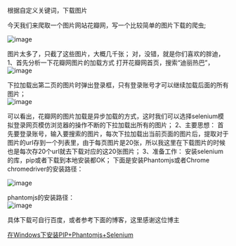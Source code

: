 
根据自定义关键词，下载图片

今天我们来爬取一个图片网站花瓣网，写一个比较简单的图片下载的爬虫;   
    
    
![image](https://github.com/xiangge93/huaban/raw/master/images/迪丽热巴.png)
    
    
图片太多了，只截了这些图片，大概几千张；
对，没错，就是你们喜欢的胖迪，
1、首先分析一下花瓣网图片的加载方式
打开花瓣网首页，搜索“迪丽热巴”，
![image](https://github.com/xiangge93/huaban/raw/master/images/第一页加载的20张图片.png)    



下拉加载出第二页的图片时弹出登录框，只有登录账号才可以继续加载后面的所有图片；   
![image](https://github.com/xiangge93/huaban/raw/master/images/第二页加载的20张图片.png)    

    
    
可以看出，花瓣网的图片加载是异步加载的方式，这时我们可以选择selenium模拟登录网页模仿浏览器的操作不断的下拉加载出所有的图片；
2、主要思想：
首先要登录账号，输入要搜索的图片，每次下拉加载出当前页面的图片后，提取对于图片的url存到一个列表里，由于每页图片是20张，所以我这里在下载图片的时候也是每次存20个url就去下载对应的这20张图片；
3、准备工作：
安装selenium的库，pip或者下载到本地安装都OK；
下面是安装Phantomjs或者Chrome      
chromedriver的安装路径：     

![image](https://github.com/xiangge93/huaban/raw/master/images/chromedriver的安装路径.png)     


phantomjs的安装路径：     
![image](https://github.com/xiangge93/huaban/raw/master/images/phantomjs的安装路径.png)         

具体下载可自行百度，或者参考下面的博客，这里感谢这位博主      

[在Windows下安装PIP+Phantomjs+Selenium](http://blog.csdn.net/eastmount/article/details/47785123)
